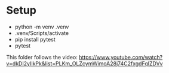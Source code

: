 # Setup

- python -m venv .venv
- .venv/Scripts/activate
- pip install pytest
- pytest

This folder follows the video:
https://www.youtube.com/watch?v=dkDI2yIIkPk&list=PLKm_OLZcymWimoA28j74C2fxgdFqIZDVv
